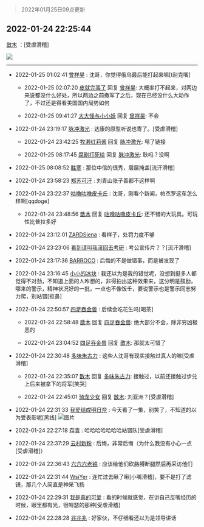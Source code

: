 > 2022年01月25日09点更新
<link rel="stylesheet" href="https://cdn.jsdelivr.net/gh/taotie6/sampleJSON@main/css/photo_show.css">
<meta name="referrer" content="no-referrer" />


 ## 2022-01-24 22:25:44 

 [㪚木](https://www.coolapk.com/feed/33070564?shareKey=ODg5MmRlZDdiNmI0NjFlZWJlYWQ~) ：[受虐滑稽] 

<div class="album">
<img class="img-item" src="https://image.coolapk.com/feed/2022/0124/22/1081091_02c4a5a5_4343_7835_545@720x1429.jpeg" />
</div>

 ------- 

- 2022-01-25 01:02:41 [曾祥昊](uid=6695078) : 沈哥，你觉得俄乌最后能打起来嘛[t耐克嘴] 

    - 2022-01-25 02:07:20 [皮就完事了](uid=1485758) 回复 [曾祥昊](uid=6695078): 大概率打不起来，对两边来说都没什么好处，所以两边之前撤军了之后，现在已经没什么大动作了，不过还是得看美国国内局势如何 

    - 2022-01-25 09:41:27 [大大怪与小小妖](uid=990641) 回复 [曾祥昊](uid=6695078): 不会 

- 2022-01-24 23:19:17 [脉冲激光](uid=1825566) : 达康的原型听说也寄了。[受虐滑稽] 

    - 2022-01-24 23:42:25 [牧濑红莉酱](uid=940838) 回复 [脉冲激光](uid=1825566): 甩了链接 

    - 2022-01-25 08:17:45 [腐剧打死给](uid=1391153) 回复 [脉冲激光](uid=1825566): 耿吗？没啊 

- 2022-01-25 08:08:52 [胜寒](uid=621479) : 那位中信的很秀，层层掩盖[流汗滑稽] 

- 2022-01-24 23:58:23 [郑苏可汗](uid=678781) : 刘青山张子善都不这样啊 

- 2022-01-24 23:22:37 [咕噜咕噜皮卡丘](uid=3531276) : 沈哥，刚看个新闻，帕杰罗这车怎么样啊[qqdoge] 

    - 2022-01-24 23:48:56 [㪚木](uid=1081091) 回复 [咕噜咕噜皮卡丘](uid=3531276): 还不错的大玩具。可玩性比普拉多好 

- 2022-01-24 23:12:01 [ZARDSiena](uid=2464937) : 看样子，处罚力度不够 

- 2022-01-24 23:23:06 [看到请叫我滚回去考研](uid=3241499) : 考公宣传片？？[流汗滑稽] 

- 2022-01-24 23:17:36 [BARROCO](uid=838399) : 后悔的不是做错事，而是被发现了 

- 2022-01-24 23:16:45 [小小的冰块](uid=1699943) : 我还以为是我的错觉呢，没想到挺多人都觉得不对劲，不知道上面的人咋想的，非得拍出这种效果来，这分明是鼓励，哪来的警示，精神状况好的一批，一点也不像饭壬，要说警示也是警示同志努力爬，别站错[抠鼻] 

- 2022-01-24 22:50:57 [四足吞金兽](uid=2416312) : 后续会吃花生吗[喝茶] 

    - 2022-01-24 22:58:48 [㪚木](uid=1081091) 回复 [四足吞金兽](uid=2416312): 绝大部分不会，除非穷凶极恶的 

    - 2022-01-24 23:04:52 [四足吞金兽](uid=2416312) 回复 [㪚木](uid=1081091): 那就太可惜了 

- 2022-01-24 22:30:48 [多味朱古力](uid=1614110) : 这些人沈哥有现实接触过真人的嘛[受虐滑稽] 

    - 2022-01-24 22:35:07 [㪚木](uid=1081091) 回复 [多味朱古力](uid=1614110): 接触过，以前还接触过步兑上后来被拿下的将军[笑哭] 

    - 2022-01-24 22:45:01 [骑龙少女](uid=2934362) 回复 [㪚木](uid=1081091): 刘亚洲？[受虐滑稽] 

- 2022-01-24 22:31:33 [我爱结成明日奈](uid=1772977) : 今天看了一集，别笑了，不知道的以为受表彰呢[黑线] ![图片](https://image.coolapk.com/feed/2022/0124/22/1772977_1159dc68_4692_3637_600@2400x1080.jpeg)

- 2022-01-24 22:27:18 [存青](uid=1006954) : 哈哈哈哈哈哈哈站错队[受虐滑稽] 

- 2022-01-24 22:37:29 [云村新粉](uid=809098) : 后悔，非常后悔（为什么我没有小心一点[受虐滑稽]） 

- 2022-01-24 22:36:43 [六六六老铁](uid=1165265) : 应该给他们砍胳膊断腿然后再采访他们 

- 2022-01-24 22:31:44 [WsiYer](uid=3832235) : 连忙过去瞅了瞅[小嘴滑稽]，要不是打了滤镜，那几个人简直是神采飞扬 

- 2022-01-24 22:29:31 [我是真的可爱](uid=731138) : 看的时候就感觉，在讲自己反嘴经历的时候，眼里都有光，很嘚瑟的那种[受虐滑稽] 

- 2022-01-24 22:28:28 [兆兆兆](uid=3389065) : 好家伙，不仔细看还以为是领导讲话 


